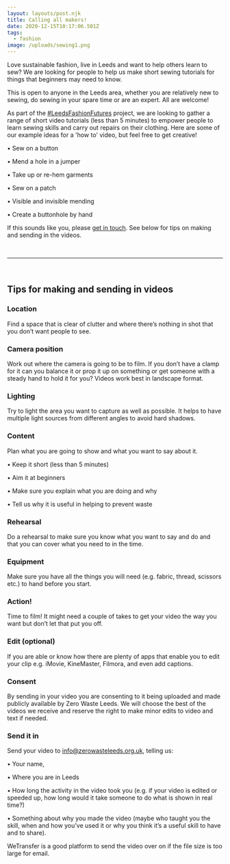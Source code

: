 ```yaml
---
layout: layouts/post.njk
title: Calling all makers!
date: 2020-12-15T10:17:06.501Z
tags:
  - fashion
image: /uploads/sewing1.png
---
```


Love sustainable fashion, live in Leeds and want to help others learn to sew? We are looking for people to help us make short sewing tutorials for things that beginners may need to know.

This is open to anyone in the Leeds area, whether you are relatively new to sewing, do sewing in your spare time or are an expert. All are welcome!

As part of the [\#LeedsFashionFutures](https://www.zerowasteleeds.org.uk/posts/leeds-fashion-futures/) project, we are looking to gather a range of short video tutorials (less than 5 minutes) to empower people to learn sewing skills and carry out repairs on their clothing. Here are some of our example ideas for a 'how to' video, but feel free to get creative!

• Sew on a button

• Mend a hole in a jumper

• Take up or re-hem garments

• Sew on a patch

• Visible and invisible mending

• Create a buttonhole by hand

If this sounds like you, please [get in touch](mailto:info@zerowasteleeds.org.uk). See below for tips on making and sending in the videos.

<br>

<hr>

<br>

## Tips for making and sending in videos

### Location

Find a space that is clear of clutter and where there’s nothing in shot that you don’t want people to see.

### Camera position

Work out where the camera is going to be to film. If you don’t have a clamp for it can you balance it or prop it up on something or get someone with a steady hand to hold it for you? Videos work best in landscape format.

### Lighting

Try to light the area you want to capture as well as possible. It helps to have multiple light sources from different angles to avoid hard shadows.

### Content

Plan what you are going to show and what you want to say about it.

• Keep it short (less than 5 minutes)

• Aim it at beginners

• Make sure you explain what you are doing and why

• Tell us why it is useful in helping to prevent waste

### Rehearsal

Do a rehearsal to make sure you know what you want to say and do and that you can cover what you need to in the time.

### Equipment

Make sure you have all the things you will need (e.g. fabric, thread, scissors etc.) to hand before you start.

### Action!

Time to film! It might need a couple of takes to get your video the way you want but don’t let that put you off.

### Edit (optional)

If you are able or know how there are plenty of apps that enable you to edit your clip e.g. iMovie, [](https://play.google.com/store/apps/details?id=com.nexstreaming.app.kinemasterfree&hl=en_GB&gl=US)KineMaster, Filmora, and even add captions.

### Consent

By sending in your video you are consenting to it being uploaded and made publicly available by Zero Waste Leeds. We will choose the best of the videos we receive and reserve the right to make minor edits to video and text if needed.

### Send it in

Send your video to [info@zerowasteleeds.org.uk](mailto:info@zerowasteleeds.org.uk), telling us:

• Your name,

• Where you are in Leeds

• How long the activity in the video took you (e.g. if your video is edited or speeded up, how long would it take someone to do what is shown in real time?)

• Something about why you made the video (maybe who taught you the skill, when and how you’ve used it or why you think it’s a useful skill to have and to share).

WeTransfer is a good platform to send the video over on if the file size is too large for email.
